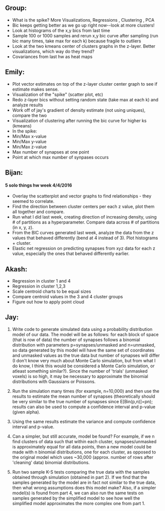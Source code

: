 ## Group:
  * What is the spike? More Visualizations,
                     Regressions ,
                     Clustering ,
                     PCA
  * Bic keeps getting better as we go up right now--look at more clusters!
  * Look at histograms of the x,y bics from last time
  * Sample 100 or 1000 samples and rerun x,y bic curve after sampling (run bic many times, take max for each k)
    because fragile to outliers
  * Look at the two kmeans center of clusters graphs in the z-layer. Better visualizations, which way do they trend?
  * Covariances from last hw as heat maps

## Emily:
  * Plot vector estimates on top of the z-layer cluster center graph to see if estimate makes sense.
  * Visualization of the "spike" (scatter plot, etc)
  * Redo z-layer bics without setting random state (take max at each k) and analyze results
  * Work off of jay's gradient of density estimate (not using uniques), compare the two
  * Visualization of clustering after running the bic curve for higher ks (kmeans)
  * In the spike:
   * Min/Max x-value
   * Min/Max y-value
   * Min/Max z-value
   * Max number of synapses at one point
   * Point at which max number of synpases occurs

## Bijan:
#### 5 solo things hw week 4/4/2016
  * Overlay the scatterplot and vector graphs to find relationships - they seemed to correlate.
  * Find the direction between cluster centers per each z value, plot them all together and compare.
  * Run what I did last week, creating direction of increasing density, using # of partitions as a hyperparameter. Compare data across # of partitions (in x, y, z).
  * From the BIC curves generated last week, analyze the data from the z values that behaved differently (bend at 4 instead of 3). Plot histograms + cluster.
  * Elastic net regression on predicting synapses from xyz data for each z value, especially the ones that behaved differently earlier.

## Akash:
  * Regression in cluster 1 and 4
  * Regression in cluster 1,2,3
  * Scale centroid charts to be equal sizes
  * Compare centroid values in the 3 and 4 cluster groups
  * Figure out how to apply point cloud
  
  

## Jay:
1. Write code to generate simulated data using a probability distribution model of our data. The model will be as follows: for each block of space (that is row of data) the number of synapses follows a binomial distribution with parameters p=synapses/unmasked and n=unmasked, so data generated by this model will have the same set of coordinates and unmasked values as the true data but number of synapses will differ (I don't know very much about Monte Carlo simulation, but from what I do know, I think this would be considered a Monte Carlo simulation, or atleast something similar?). Since the number of 'trials' (unmasked voxels) is so high, it may be necessary to approximate the binomial distributions with Gaussians or Poissons.
 
2. Run the simulation many times (for example, n=10,000) and then use the results to estimate the mean number of synapses (theoretically should be very similar to the true number of synapses since E[Bin(p,n)]=pn); results can also be used to compute a confidence interval and p-value (given alpha).
 
3. Using the same results estimate the variance and compute confidence interval and p-value. 

4. Can a simpler, but still accurate, model be found? For example, if we n find clusters of data such that within each cluster, synapses/unmasked is approximately equal for all data points, then a new model could be made with n binomial distributions, one for each cluster, as opposed to the original model which uses ~30,000 (approx. number of rows after 'cleaning' data) binomial distributions. 

5. Run two sample K-S tests comparing the true data with the samples obtained through simulation (obtained in part 2). If we find that the samples generated by the model are in fact not similar to the true data, then what wrong assumptions does this model make? Also, if a simpler model(s) is found from part 4, we can also run the same tests on samples generated by the simplified model to see how well the simplified model approximates the more complex one from part 1.
